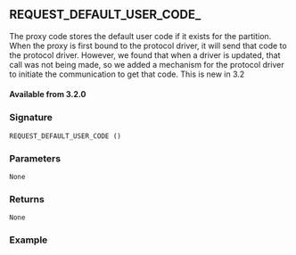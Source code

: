 ## REQUEST_DEFAULT_USER_CODE_

The proxy code stores the default user code if it exists for the partition.  When the proxy is first bound to the protocol driver, it will send that code to the protocol driver.  However, we found that when a driver is updated, that call was not being made, so we added a mechanism for the protocol driver to initiate the communication to get that code.  This is new in 3.2

#### Available from 3.2.0



### Signature

`REQUEST_DEFAULT_USER_CODE ()`



### Parameters

`None`


### Returns

`None`


### Example